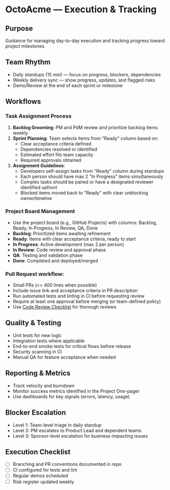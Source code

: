 # OctoAcme — Execution & Tracking

## Purpose
Guidance for managing day-to-day execution and tracking progress toward project milestones.

## Team Rhythm
- Daily standups (15 min) — focus on progress, blockers, dependencies
- Weekly delivery sync — show progress, updates, and flagged risks
- Demo/Review at the end of each sprint or milestone

## Workflows

### Task Assignment Process
1. **Backlog Grooming**: PM and PdM review and prioritize backlog items weekly
2. **Sprint Planning**: Team selects items from "Ready" column based on:
   - Clear acceptance criteria defined
   - Dependencies resolved or identified
   - Estimated effort fits team capacity
   - Required approvals obtained
3. **Assignment Guidelines**:
   - Developers self-assign tasks from "Ready" column during standups
   - Each person should have max 2 "In Progress" items simultaneously  
   - Complex tasks should be paired or have a designated reviewer identified upfront
   - Blocked items moved back to "Ready" with clear unblocking owner/timeline

### Project Board Management
- Use the project board (e.g., GitHub Projects) with columns: Backlog, Ready, In Progress, In Review, QA, Done
- **Backlog**: Prioritized items awaiting refinement
- **Ready**: Items with clear acceptance criteria, ready to start
- **In Progress**: Active development (max 2 per person)
- **In Review**: Code review and approval phase
- **QA**: Testing and validation phase  
- **Done**: Completed and deployed/merged

### Pull Request workflow:
- Small PRs (<= 400 lines when possible)
- Include issue link and acceptance criteria in PR description
- Run automated tests and linting in CI before requesting review
- Require at least one approval before merging (or team-defined policy)
- Use [Code Review Checklist](templates/code-review-checklist.md) for thorough reviews

## Quality & Testing
- Unit tests for new logic
- Integration tests where applicable
- End-to-end smoke tests for critical flows before release
- Security scanning in CI
- Manual QA for feature acceptance when needed

## Reporting & Metrics
- Track velocity and burndown
- Monitor success metrics identified in the Project One-pager
- Use dashboards for key signals (errors, latency, usage)

## Blocker Escalation
- Level 1: Team-level triage in daily standup
- Level 2: PM escalates to Product Lead and dependent teams
- Level 3: Sponsor-level escalation for business-impacting issues

## Execution Checklist
- [ ] Branching and PR conventions documented in repo
- [ ] CI configured for tests and lint
- [ ] Regular demos scheduled
- [ ] Risk register updated weekly
